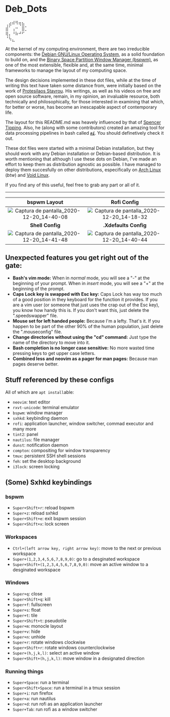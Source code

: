 # Deb_Dots
⢀⣴⠾⠻⢶⣦⠀  
⣾⠁⢠⠒⠀⣿⡁  
⢿⡄⠘⠷⠚⠋⠀  
⠈⠳⣄⠀⠀⠀
   
     


At the kernel of my computing environment, there are two irreducible components: the [Debian GNU/Linux Operating System](https://www.debian.org/), as a solid foundation to build on, and the [Binary Space Partition Window Manager (bspwm)](https://github.com/baskerville/bspwm), as one of the most extensible, flexible and, at the same time, minimal frameworks to manage the layout of my computing space.

  The design decisions implemented in these dot files, while at the time of writing this text have taken some distance from, were initially based on the work of [Protesilaos Stavrou](https://protesilaos.com/). His writings, as well as his videos on free and open source software, remain, in my opinion, an invaluable resource, both technically and philosophically, for those interested in examining that which, for better or worse, has become an inescapable aspect of contemporary life.
 
 The layout for this README.md was heavely influenced by that of [Spencer Tipping](https://github.com/spencertipping/dotfiles). Also, he (along with some contributors) created an amazing tool for data processing pipelines in bash called [**_`ni`_**](https://github.com/spencertipping/ni). You should definetively check it out.
 
These dot files were started with a minimal Debian installation, but they should work with any Debian installation or Debian-based distribution. It is worth mentioning that although I use these dots on Debian, I've made an effort to keep them as distribution agnostic as possible. I have managed to deploy them succesfully on other distributions, especifically on [Arch Linux](https://archlinux.org/) (_btw_) and [Void Linux](https://voidlinux.org/). 

If you find any of this useful, feel free to grab any part or all of it.

 ---
 
 **bspwm Layout** | **Rofi Config**
:-------: | :-------:
![Captura de pantalla_2020-12-20_14-40-08](https://user-images.githubusercontent.com/64110504/102723982-b4920a80-42d1-11eb-82e5-f41e6cd6619f.png) | ![Captura de pantalla_2020-12-20_14-18-32](https://user-images.githubusercontent.com/64110504/102723968-9fb57700-42d1-11eb-95da-cdc61a88d3b9.png)
 **Shell Config** | **.Xdefaults Config**
![Captura de pantalla_2020-12-20_14-41-48](https://user-images.githubusercontent.com/64110504/102724008-d7242380-42d1-11eb-9b0d-145b00b0f997.png) | ![Captura de pantalla_2020-12-20_14-40-44](https://user-images.githubusercontent.com/64110504/102723996-c96e9e00-42d1-11eb-9319-7c51377a2416.png)

## Unexpected features you get right out of the gate:
- **Bash's vim mode:** When in _normal_ mode, you will see a "-" at the beginning of your prompt. When in _insert_ mode, you will see a "+" at the beginning of the prompt. 
- **Caps Lock key is swapped with Esc key:** Caps Lock has way too much of a good position in they keyboard for the function it provides. If you are a vim user (or someone that just uses the crap out of the Esc key), you know how handy this is. If you don't want this, just delete the ".speedswapper" file.
- **Mouse set for left handed people:** Because I'm a lefty. That's it. If you happen to be part of the other 90% of the human population, just delete the  ".mouseconfig" file.  
- **Change directories without using the "cd" command:** Just type the name of the directory to move into it. 
- **Bash completion is no longer case sensitive:** No more wasted time pressing keys to get upper case letters.
- **Combined less and neovim as a pager for man pages:** Because man pages deserve better.

## Stuff referenced by these configs
All of which are `apt install`able:

- `neovim`: text editor
- `rxvt-unicode`: terminal emulator
- `bspwm`: window manager
- `sxhkd`: keybinding daemon
- `rofi`: application launcher, window switcher, commad executor and many more
- `tint2`: panel
- `nautilus`: file manager
- `dunst`: notification daemon
- `compton`: compositing for window transparency
- `tmux`: persistent SSH shell sessions
- `feh`: set the desktop background
- `i3lock`: screen locking


## (Some) Sxhkd keybindings

### bspwm
- `Super+Shift+r`: reload bspwm
- `Super+z`: reload sxhkd
- `Super+Shift+e`: exit bspwm session
- `Super+Shift+x`: lock screen

### Workspaces
- `Ctrl+(left arrow key, right arrow key)`: move to the next or previous workspace 
- `Super+(1,2,3,4,5,6,7,8,9,0)`: go to a desginated workspace
- `Super+Shift+(1,2,3,4,5,6,7,8,9,0)`: move an active window to a desginated workspace

### Windows
- `Super+q`: close
- `Super+Shift+q`: kill 
- `Super+f`: fullscreen 
- `Super+s`: float 
- `Super+t`: tile 
- `Super+Shift+t`: pseudotile 
- `Super+m`: monocle layout
- `Super+v`: hide 
- `Super+n`: unhide 
- `Super+r`: rotate windows clockwise
- `Super+Shift+r`: rotate windows counterclockwise
- `Super+(h,j,k,l)`: select an active window
- `Super+Shift+(h,j,k,l)`: move window in a designated direction

### Running things
- `Super+Space`: run a terminal
- `Super+Shift+Space`: run a terminal in a tmux session
- `Super+i`: run firefox
- `Super+a`: run nautilus
- `Super+d`: run rofi as an application launcher
- `Super+Tab`: run rofi as a window switcher
